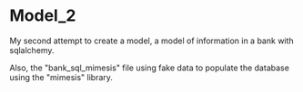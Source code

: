 # Model_2
My second attempt to create a model, a model of information in a bank with sqlalchemy.

Also, the "bank_sql_mimesis" file using fake data to populate the database using the "mimesis" library.
